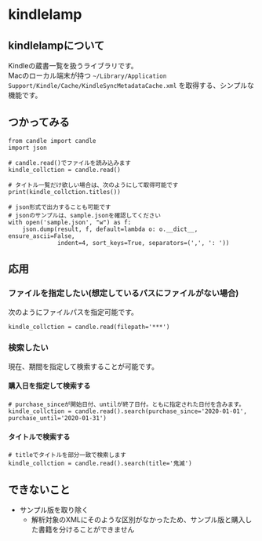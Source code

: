 # kindlelamp

## kindlelampについて

Kindleの蔵書一覧を扱うライブラリです。  
Macのローカル端末が持つ `~/Library/Application Support/Kindle/Cache/KindleSyncMetadataCache.xml` を取得する、シンプルな機能です。

## つかってみる

```
from candle import candle
import json

# candle.read()でファイルを読み込みます
kindle_collction = candle.read()

# タイトル一覧だけ欲しい場合は、次のようにして取得可能です
print(kindle_collction.titles())

# json形式で出力することも可能です
# jsonのサンプルは、sample.jsonを確認してください
with open('sample.json', "w") as f:
    json.dump(result, f, default=lambda o: o.__dict__, ensure_ascii=False,
              indent=4, sort_keys=True, separators=(',', ': '))
```

## 応用

### ファイルを指定したい(想定しているパスにファイルがない場合)

次のようにファイルパスを指定可能です。

```
kindle_collction = candle.read(filepath='***')
```

### 検索したい

現在、期間を指定して検索することが可能です。

#### 購入日を指定して検索する

```
# purchase_sinceが開始日付、untilが終了日付。ともに指定された日付を含みます。
kindle_collction = candle.read().search(purchase_since='2020-01-01', purchase_until='2020-01-31')
```

#### タイトルで検索する

```
# titleでタイトルを部分一致で検索します
kindle_collction = candle.read().search(title='鬼滅')
```

## できないこと

* サンプル版を取り除く
  * 解析対象のXMLにそのような区別がなかったため、サンプル版と購入した書籍を分けることができません
